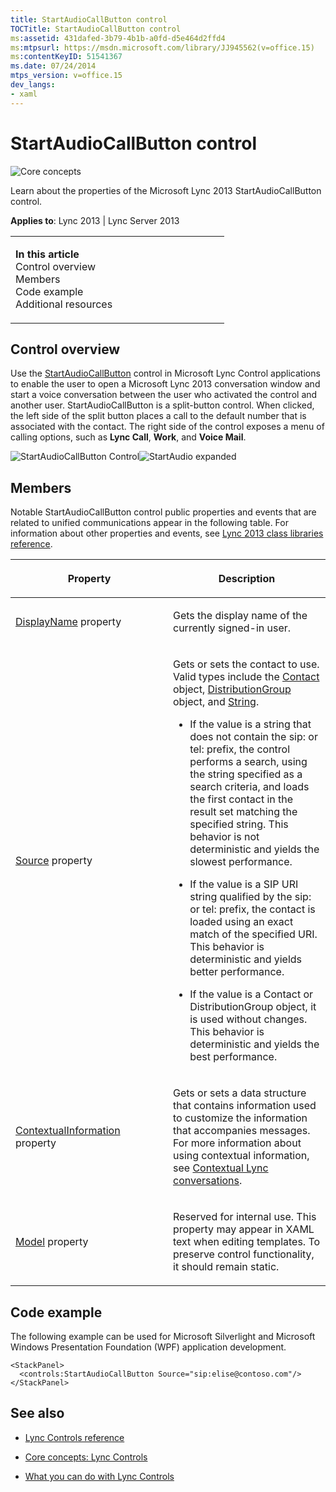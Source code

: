 ```yaml
---
title: StartAudioCallButton control
TOCTitle: StartAudioCallButton control
ms:assetid: 431dafed-3b79-4b1b-a0fd-d5e464d2ffd4
ms:mtpsurl: https://msdn.microsoft.com/library/JJ945562(v=office.15)
ms:contentKeyID: 51541367
ms.date: 07/24/2014
mtps_version: v=office.15
dev_langs:
- xaml
---
```


# StartAudioCallButton control

![Core concepts](images/JJ933133.mod_icon_CoreConcepts_long(Office.15).png "Core concepts")

Learn about the properties of the Microsoft Lync 2013 StartAudioCallButton control.



**Applies to**: Lync 2013 | Lync Server 2013

<table>
<colgroup>
<col style="width: 50%" />
<col style="width: 50%" />
</colgroup>
<tbody>
<tr class="odd">
<td><p><strong>In this article</strong><br />
Control overview<br />
Members<br />
Code example<br />
Additional resources</p></td>
<td><p></p></td>
</tr>
</tbody>
</table>

## Control overview

Use the [StartAudioCallButton](https://msdn.microsoft.com/library/hh378744\(v=office.15\)) control in Microsoft Lync Control applications to enable the user to open a Microsoft Lync 2013 conversation window and start a voice conversation between the user who activated the control and another user. StartAudioCallButton is a split-button control. When clicked, the left side of the split button places a call to the default number that is associated with the contact. The right side of the control exposes a menu of calling options, such as **Lync Call**, **Work**, and **Voice Mail**.

![StartAudioCallButton Control](images/JJ945562.StartAudioCallButtonControl(Office.15).png "StartAudioCallButton Control")![StartAudio expanded](images/JJ945562.startAudioEditedNumber(Office.15).png "StartAudio expanded")

## Members

Notable StartAudioCallButton control public properties and events that are related to unified communications appear in the following table. For information about other properties and events, see [Lync 2013 class libraries reference](https://msdn.microsoft.com/library/jj933088\(v=office.15\)).

<table>
<colgroup>
<col style="width: 50%" />
<col style="width: 50%" />
</colgroup>
<thead>
<tr class="header">
<th><p>Property</p></th>
<th><p>Description</p></th>
</tr>
</thead>
<tbody>
<tr class="odd">
<td><p><a href="https://msdn.microsoft.com/library/hh345805(v=office.15)">DisplayName</a> property</p></td>
<td><p>Gets the display name of the currently signed-in user.</p></td>
</tr>
<tr class="even">
<td><p><a href="https://msdn.microsoft.com/library/hh363511(v=office.15)">Source</a> property</p></td>
<td><p>Gets or sets the contact to use. Valid types include the <a href="https://msdn.microsoft.com/library/jj266463(v=office.15)">Contact</a> object, <a href="https://msdn.microsoft.com/library/jj293432(v=office.15)">DistributionGroup</a> object, and <a href="http://go.microsoft.com/fwlink/?linkid=131086%26clcid=0x409">String</a>.</p>
<ul>
<li><p>If the value is a string that does not contain the sip: or tel: prefix, the control performs a search, using the string specified as a search criteria, and loads the first contact in the result set matching the specified string. This behavior is not deterministic and yields the slowest performance.</p></li>
<li><p>If the value is a SIP URI string qualified by the sip: or tel: prefix, the contact is loaded using an exact match of the specified URI. This behavior is deterministic and yields better performance.</p></li>
<li><p>If the value is a Contact or DistributionGroup object, it is used without changes. This behavior is deterministic and yields the best performance.</p></li>
</ul></td>
</tr>
<tr class="odd">
<td><p><a href="https://msdn.microsoft.com/library/hh363342(v=office.15)">ContextualInformation</a> property</p></td>
<td><p>Gets or sets a data structure that contains information used to customize the information that accompanies messages. For more information about using contextual information, see <a href="contextual-lync-conversations.md">Contextual Lync conversations</a>.</p></td>
</tr>
<tr class="even">
<td><p><a href="https://msdn.microsoft.com/library/hh346458(v=office.15)">Model</a> property</p></td>
<td><p>Reserved for internal use. This property may appear in XAML text when editing templates. To preserve control functionality, it should remain static.</p></td>
</tr>
</tbody>
</table>

## Code example

The following example can be used for Microsoft Silverlight and Microsoft Windows Presentation Foundation (WPF) application development.

```xaml
<StackPanel>
  <controls:StartAudioCallButton Source="sip:elise@contoso.com"/>
</StackPanel>
```

## See also

  - [Lync Controls reference](lync-controls-reference.md)

  - [Core concepts: Lync Controls](core-concepts-lync-controls.md)

  - [What you can do with Lync Controls](what-you-can-do-with-lync-controls.md)

